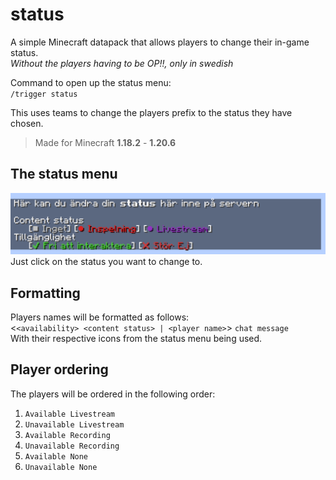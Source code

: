 # status

A simple Minecraft datapack that allows players to change their in-game status.  
*Without the players having to be OP!!, only in swedish*  

Command to open up the status menu:  
`/trigger status`  

This uses teams to change the players prefix to the status they have chosen.  

> Made for Minecraft **1.18.2** - **1.20.6**  

## The status menu

![The status menu](status.png)
Just click on the status you want to change to.  

## Formatting

Players names will be formatted as follows:  
<`<availability> <content status> | <player name>`> `chat message`  
With their respective icons from the status menu being used.  

## Player ordering

The players will be ordered in the following order:  
1. `Available Livestream`  
1. `Unavailable Livestream`  
1. `Available Recording`  
1. `Unavailable Recording`  
1. `Available None`  
1. `Unavailable None`  